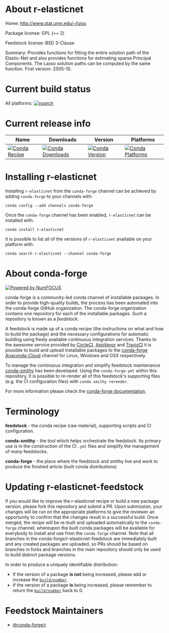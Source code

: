 <!--
# -*- mode: jinja -*-
-->

About r-elasticnet
==================

Home: http://www.stat.umn.edu/~hzou

Package license: GPL (>= 2)

Feedstock license: BSD 3-Clause

Summary: Provides functions for fitting the entire solution path of the Elastic-Net and also provides functions for estimating sparse Principal Components. The Lasso solution paths can be computed by the same function. First version: 2005-10.



Current build status
====================

All platforms:
[![noarch](https://img.shields.io/circleci/project/github/conda-forge/r-elasticnet-feedstock/master.svg?label=noarch)](https://circleci.com/gh/conda-forge/r-elasticnet-feedstock)

Current release info
====================

| Name | Downloads | Version | Platforms |
| --- | --- | --- | --- |
| [![Conda Recipe](https://img.shields.io/badge/recipe-r--elasticnet-green.svg)](https://anaconda.org/conda-forge/r-elasticnet) | [![Conda Downloads](https://img.shields.io/conda/dn/conda-forge/r-elasticnet.svg)](https://anaconda.org/conda-forge/r-elasticnet) | [![Conda Version](https://img.shields.io/conda/vn/conda-forge/r-elasticnet.svg)](https://anaconda.org/conda-forge/r-elasticnet) | [![Conda Platforms](https://img.shields.io/conda/pn/conda-forge/r-elasticnet.svg)](https://anaconda.org/conda-forge/r-elasticnet) |

Installing r-elasticnet
=======================

Installing `r-elasticnet` from the `conda-forge` channel can be achieved by adding `conda-forge` to your channels with:

```
conda config --add channels conda-forge
```

Once the `conda-forge` channel has been enabled, `r-elasticnet` can be installed with:

```
conda install r-elasticnet
```

It is possible to list all of the versions of `r-elasticnet` available on your platform with:

```
conda search r-elasticnet --channel conda-forge
```


About conda-forge
=================

[![Powered by NumFOCUS](https://img.shields.io/badge/powered%20by-NumFOCUS-orange.svg?style=flat&colorA=E1523D&colorB=007D8A)](http://numfocus.org)

conda-forge is a community-led conda channel of installable packages.
In order to provide high-quality builds, the process has been automated into the
conda-forge GitHub organization. The conda-forge organization contains one repository
for each of the installable packages. Such a repository is known as a *feedstock*.

A feedstock is made up of a conda recipe (the instructions on what and how to build
the package) and the necessary configurations for automatic building using freely
available continuous integration services. Thanks to the awesome service provided by
[CircleCI](https://circleci.com/), [AppVeyor](https://www.appveyor.com/)
and [TravisCI](https://travis-ci.org/) it is possible to build and upload installable
packages to the [conda-forge](https://anaconda.org/conda-forge)
[Anaconda-Cloud](https://anaconda.org/) channel for Linux, Windows and OSX respectively.

To manage the continuous integration and simplify feedstock maintenance
[conda-smithy](https://github.com/conda-forge/conda-smithy) has been developed.
Using the ``conda-forge.yml`` within this repository, it is possible to re-render all of
this feedstock's supporting files (e.g. the CI configuration files) with ``conda smithy rerender``.

For more information please check the [conda-forge documentation](https://conda-forge.org/docs/).

Terminology
===========

**feedstock** - the conda recipe (raw material), supporting scripts and CI configuration.

**conda-smithy** - the tool which helps orchestrate the feedstock.
                   Its primary use is in the construction of the CI ``.yml`` files
                   and simplify the management of *many* feedstocks.

**conda-forge** - the place where the feedstock and smithy live and work to
                  produce the finished article (built conda distributions)


Updating r-elasticnet-feedstock
===============================

If you would like to improve the r-elasticnet recipe or build a new
package version, please fork this repository and submit a PR. Upon submission,
your changes will be run on the appropriate platforms to give the reviewer an
opportunity to confirm that the changes result in a successful build. Once
merged, the recipe will be re-built and uploaded automatically to the
`conda-forge` channel, whereupon the built conda packages will be available for
everybody to install and use from the `conda-forge` channel.
Note that all branches in the conda-forge/r-elasticnet-feedstock are
immediately built and any created packages are uploaded, so PRs should be based
on branches in forks and branches in the main repository should only be used to
build distinct package versions.

In order to produce a uniquely identifiable distribution:
 * If the version of a package **is not** being increased, please add or increase
   the [``build/number``](https://conda.io/docs/user-guide/tasks/build-packages/define-metadata.html#build-number-and-string).
 * If the version of a package **is** being increased, please remember to return
   the [``build/number``](https://conda.io/docs/user-guide/tasks/build-packages/define-metadata.html#build-number-and-string)
   back to 0.

Feedstock Maintainers
=====================

* [@conda-forge/r](https://github.com/conda-forge/r/)

